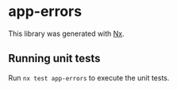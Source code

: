 # app-errors

This library was generated with [Nx](https://nx.dev).

## Running unit tests

Run `nx test app-errors` to execute the unit tests.
